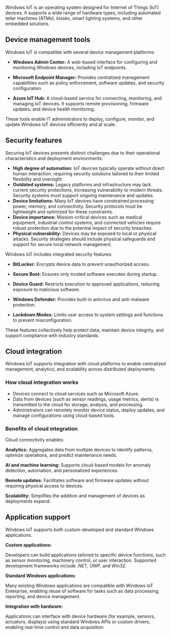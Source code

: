 Windows IoT is an operating system designed for Internet of Things (IoT) devices. It supports a wide range of hardware types, including automated teller machines (ATMs), kiosks, smart lighting systems, and other embedded solutions.

## Device management tools

Windows IoT is compatible with several device management platforms:

- **Windows Admin Center:** A web-based interface for configuring and monitoring Windows devices, including IoT endpoints.

- **Microsoft Endpoint Manager:** Provides centralized management capabilities such as policy enforcement, software updates, and security configuration.

- **Azure IoT Hub:** A cloud-based service for connecting, monitoring, and managing IoT devices. It supports remote provisioning, firmware updates, and device health monitoring.

These tools enable IT administrators to deploy, configure, monitor, and update Windows IoT devices efficiently and at scale.

## Security features

Securing IoT devices presents distinct challenges due to their operational characteristics and deployment environments:

- **High degree of automation:** IoT devices typically operate without direct human interaction, requiring security solutions tailored to their limited flexibility and oversight.
- **Outdated systems:** Legacy platforms and infrastructure may lack current security protections, increasing vulnerability to modern threats. Security systems must support ongoing maintenance and updates.
- **Device limitations:** Many IoT devices have constrained processing power, memory, and connectivity. Security protocols must be lightweight and optimized for these constraints.
- **Device importance:** Mission-critical devices such as medical equipment, industrial control systems, and connected vehicles require robust protection due to the potential impact of security breaches.
- **Physical vulnerability:** Devices may be exposed to local or physical attacks. Security strategies should include physical safeguards and support for secure local network management.

Windows IoT includes integrated security features:

- **BitLocker:** Encrypts device data to prevent unauthorized access.

- **Secure Boot:** Ensures only trusted software executes during startup.

- **Device Guard:** Restricts execution to approved applications, reducing exposure to malicious software.

- **Windows Defender:** Provides built-in antivirus and anti-malware protection.

- **Lockdown Modes:** Limits user access to system settings and functions to prevent misconfiguration.

These features collectively help protect data, maintain device integrity, and support compliance with industry standards.

## Cloud integration

Windows IoT supports integration with cloud platforms to enable centralized management, analytics, and scalability across distributed deployments.

### How cloud integration works

- Devices connect to cloud services such as Microsoft Azure.
- Data from devices (such as sensor readings, usage metrics, alerts) is transmitted to the cloud for storage, analysis, and processing.
- Administrators can remotely monitor device status, deploy updates, and manage configurations using cloud-based tools.

### Benefits of cloud integration

Cloud connectivity enables:

**Analytics:** Aggregates data from multiple devices to identify patterns, optimize operations, and predict maintenance needs.

**AI and machine learning:** Supports cloud-based models for anomaly detection, automation, and personalized experiences.

**Remote updates:** Facilitates software and firmware updates without requiring physical access to devices.

**Scalability:** Simplifies the addition and management of devices as deployments expand.

## Application support

Windows IoT supports both custom-developed and standard Windows applications.

**Custom applications:**

Developers can build applications tailored to specific device functions, such as sensor monitoring, machinery control, or user interaction. Supported development frameworks include .NET, UWP, and Win32.

**Standard Windows applications:**

Many existing Windows applications are compatible with Windows IoT Enterprise, enabling reuse of software for tasks such as data processing, reporting, and device management.

**Integration with hardware:**

Applications can interface with device hardware (for example, sensors, actuators, displays) using standard Windows APIs or custom drivers, enabling real-time control and data acquisition.
